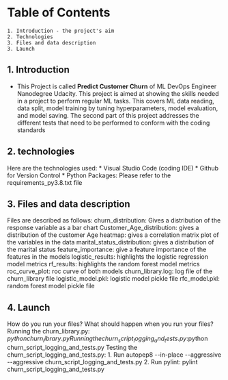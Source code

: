 # Table of Contents
    1. Introduction - the project's aim
    2. Technologies
    3. Files and data description
    3. Launch



## 1. Introduction

- This Project is called **Predict Customer Churn** of ML DevOps Engineer Nanodegree Udacity. This project is aimed at showing the skills needed in a project to perform regular ML tasks. This covers ML data reading, data split, model training by tuning hyperparameters,  model evaluation, and model saving. The second part of this project addresses the different tests that need to be performed to conform with the coding standards

## 2. technologies
Here are the technologies used:
    * Visual Studio Code (coding IDE)
    * Github for Version Control
    * Python Packages: Please refer to the requirements_py3.8.txt file

## 3. Files and data description
Files are described as follows:
churn_distribution: Gives a distribution of the response variable as a bar chart
Customer_Age_distribution: gives a distribution of the customer Age
heatmap: gives a correlation matrix plot of the variables in the data
marital_status_distribution: gives a distribution of the marital status
feature_importance: give a feature importance of the features in the models
logistic_results: highlights the logistic regression model metrics
rf_results: highlights the random forest model metrics
roc_curve_plot: roc curve of both models
churn_library.log: log file of the churn_library file
logistic_model.pkl: logistic model pickle file
rfc_model.pkl: random forest model pickle file 

## 4. Launch
How do you run your files? What should happen when you run your files?
Running the churn_library.py: $python churn_library.py
Running the churn_script_logging_and_tests.py:$python churn_script_logging_and_tests.py
Testing the churn_script_logging_and_tests.py: 1. Run autopep8 --in-place --aggressive --aggressive churn_script_logging_and_tests.py
                                               2. Run pylint: pylint churn_script_logging_and_tests.py



